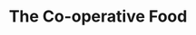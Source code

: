 ---
title: "The Co-operative Food"
url: /derby/the-co-operative-food-samuel-road/
shop: supermarket
---